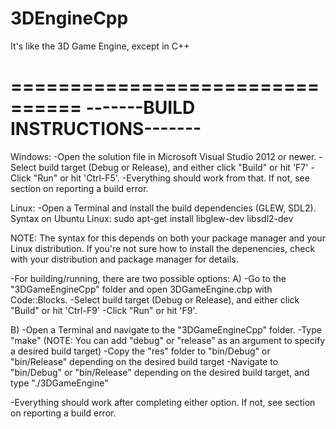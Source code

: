 3DEngineCpp
===========

It's like the 3D Game Engine, except in C++

================================
-------BUILD INSTRUCTIONS-------
================================

Windows:
-Open the solution file in Microsoft Visual Studio 2012 or newer.
-Select build target (Debug or Release), and either click "Build" or hit 'F7'
-Click "Run" or hit 'Ctrl-F5'.
-Everything should work from that. If not, see section on reporting a build error.

Linux:
-Open a Terminal and install the build dependencies (GLEW, SDL2). 
  Syntax on Ubuntu Linux: sudo apt-get install libglew-dev libsdl2-dev
  
  NOTE: The syntax for this depends on both your package manager and your Linux distribution.
  If you're not sure how to install the depenencies, check with your distribution and package manager for details.

-For building/running, there are two possible options:
  A)  -Go to the "3DGameEngineCpp" folder and open 3DGameEngine.cbp with Code::Blocks.
      -Select build target (Debug or Release), and either click "Build" or hit 'Ctrl-F9'
      -Click "Run" or hit 'F9'.
  
  B)  -Open a Terminal and navigate to the "3DGameEngineCpp" folder.
      -Type "make" (NOTE: You can add "debug" or "release" as an argument to specify a desired build target)
      -Copy the "res" folder to "bin/Debug" or "bin/Release" depending on the desired build target
      -Navigate to "bin/Debug" or "bin/Release" depending on the desired build target, and type "./3DGameEngine"
      
-Everything should work after completing either option. If not, see section on reporting a build error.
